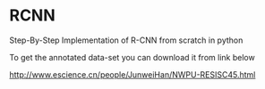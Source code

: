 # RCNN
Step-By-Step Implementation of R-CNN from scratch in python


To get the annotated data-set you can download it from link below

http://www.escience.cn/people/JunweiHan/NWPU-RESISC45.html 

